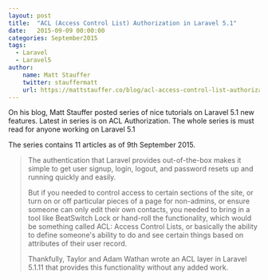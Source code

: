 ```yaml
---
layout: post
title:  "ACL (Access Control List) Authorization in Laravel 5.1"
date:   2015-09-09 00:00:00
categories: September2015
tags:
  - Laravel
  - Laravel5
author:
    name: Matt Stauffer
    twitter: stauffermatt
    url: https://mattstauffer.co/blog/acl-access-control-list-authorization-in-laravel-5-1
---
```

On his blog, Matt Stauffer posted series of nice tutorials on Laravel 5.1 new features. Latest in series is on ACL Authorization. The whole series is must read for anyone working on Laravel 5.1

The series contains 11 articles as of 9th September 2015.

> The authentication that Laravel provides out-of-the-box makes it simple to get user signup, login, logout, and password resets up and running quickly and easily.
>
> But if you needed to control access to certain sections of the site, or turn on or off particular pieces of a page for non-admins, or ensure someone can only edit their own contacts, you needed to bring in a tool like BeatSwitch Lock or hand-roll the functionality, which would be something called ACL: Access Control Lists, or basically the ability to define someone's ability to do and see certain things based on attributes of their user record.
>
> Thankfully, Taylor and Adam Wathan wrote an ACL layer in Laravel 5.1.11 that provides this functionality without any added work.
